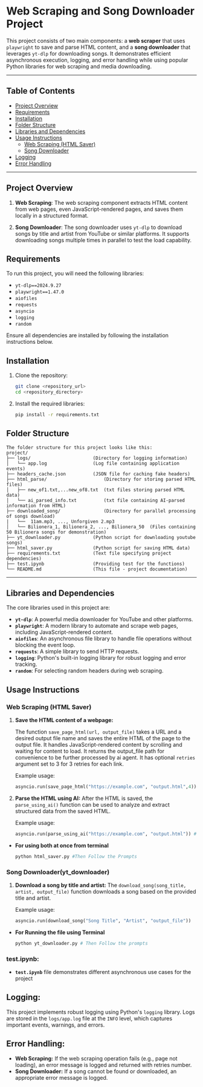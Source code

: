 # Web Scraping and Song Downloader Project

This project consists of two main components: a **web scraper** that uses `playwright` to save and parse HTML content, and a **song downloader** that leverages `yt-dlp` for downloading songs. It demonstrates efficient asynchronous execution, logging, and error handling while using popular Python libraries for web scraping and media downloading.

---

## Table of Contents

- [Project Overview](#project-overview)
- [Requirements](#requirements)
- [Installation](#installation)
- [Folder Structure](#folder-structure)
- [Libraries and Dependencies](#libraries-and-dependencies)
- [Usage Instructions](#usage-instructions)
  - [Web Scraping (HTML Saver)](#web-scraping-html-saver)
  - [Song Downloader](#song-downloader)
- [Logging](#logging)
- [Error Handling](#error-handling)

---

## Project Overview

1. **Web Scraping**: 
   The web scraping component extracts HTML content from web pages, even JavaScript-rendered pages, and saves them locally in a structured format.
   
2. **Song Downloader**: 
   The song downloader uses `yt-dlp` to download songs by title and artist from YouTube or similar platforms. It supports downloading songs multiple times in parallel to test the load capability.

## Requirements

To run this project, you will need the following libraries:

- `yt-dlp==2024.9.27`
- `playwright==1.47.0`
- `aiofiles`
- `requests`
- `asyncio`
- `logging`
- `random`

Ensure all dependencies are installed by following the installation instructions below.

## Installation

1. Clone the repository:

    ```bash
    git clone <repository_url>
    cd <repository_directory>
    ```

2. Install the required libraries:

    ```bash
    pip install -r requirements.txt
    ```



## Folder Structure

    The folder structure for this project looks like this:
    project/
    ├── logs/                       (Directory for logging information)
    │   └── app.log                 (Log file containing application events)
    ├── headers_cache.json          (JSON file for caching fake headers)
    ├── html_parse/                     (Directory for storing parsed HTML files)
    │   ├── new_of1.txt,...new_of8.txt  (txt files storing parsed HTML data)
    │   └── ai_parsed_info.txt          (txt file containing AI-parsed information from HTML)
    ├── downloaded_song/                (Directory for parallel processing of songs download)
    |   └──  11am.mp3, ..., Unforgiven 2.mp3  
    │   └── Bilionera_1, Bilionera_2, ..., Bilionera_50  (Files containing 50 Bilionera songs for demonstration)
    ├── yt_downloader.py            (Python script for downloading youtube songs)
    ├── html_saver.py               (Python script for saving HTML data)
    ├── requirements.txt            (Text file specifying project dependencies)
    ├── test.ipynb                  (Providing test for the functions)
    └── README.md                   (This file - project documentation)


---

## Libraries and Dependencies

The core libraries used in this project are:

- **`yt-dlp`**: A powerful media downloader for YouTube and other platforms.
- **`playwright`**: A modern library to automate and scrape web pages, including JavaScript-rendered content.
- **`aiofiles`**: An asynchronous file library to handle file operations without blocking the event loop.
- **`requests`**: A simple library to send HTTP requests.
- **`logging`**: Python's built-in logging library for robust logging and error tracking.
- **`random`**: For selecting random headers during web scraping.

## Usage Instructions

### Web Scraping (HTML Saver)

1. **Save the HTML content of a webpage:**

   The function `save_page_html(url, output_file)` takes a URL and a desired output file name and saves the entire HTML of the page to the output file. It handles JavaScript-rendered content by scrolling and waiting for content to load. It returns the output_file path for convenience to be further processed by ai agent. It has optional `retries` argument set to 3 for 3 retries for each link.

   Example usage:
   
   ```python
   asyncio.run(save_page_html("https://example.com", "output.html",4))#using 4 retries
2. **Parse the HTML using AI:**
    After the HTML is saved, the `parse_using_ai()` function can be used to analyze and extract structured data from the saved HTML.

    Example usage:
   
   ```python
   asyncio.run(parse_using_ai("https://example.com", "output.html")) #second argument can be retrieved from return of save_page_html
 - **For using both at once from terminal**
    ```python
    python html_saver.py #Then Follow the Prompts
### Song Downloader(yt_downloader)
1. **Download a song by title and artist:**
    The `download_song(song_title, artist, output_file)` function downloads a song based on the provided title and artist.

    Example usage:
   
   ```python
   asyncio.run(download_song("Song Title", "Artist", "output_file"))
- **For Running the file using Terminal**
    ```python
    python yt_downloader.py # Then Follow the prompts
### test.ipynb:
   - **`test.ipynb`** file demonstrates different asynchronous use cases for the project
## Logging:
This project implements robust logging using Python's `logging` library. Logs are stored in the `logs/app.log` file at the `INFO` level, which captures important events, warnings, and errors.   
## Error Handling:
- **Web Scraping:** If the web scraping operation fails (e.g., page not loading), an error message is logged and returned with retries number.
- **Song Downloader:** If a song cannot be found or downloaded, an appropriate error message is logged.
